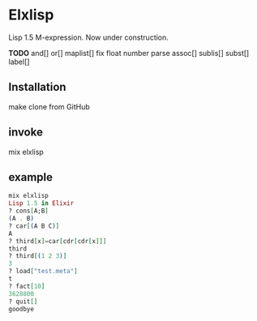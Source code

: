 # Elxlisp
Lisp 1.5 M-expression. Now under construction.

**TODO**
and[]
or[]
maplist[]
fix float number parse
assoc[]
sublis[]
subst[]
label[]

## Installation
make clone from GitHub

## invoke
mix elxlisp


## example
```elixir
mix elxlisp
Lisp 1.5 in Elixir
? cons[A;B]
(A . B)
? car[(A B C)]
A
? third[x]=car[cdr[cdr[x]]]
third
? third[(1 2 3)]
3
? load["test.meta"]
t
? fact[10]
3628800
? quit[]
goodbye
```
